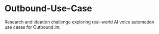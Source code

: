 # Outbound-Use-Case
Research and ideation challenge exploring real-world AI voice automation use cases for Outbound.im.
